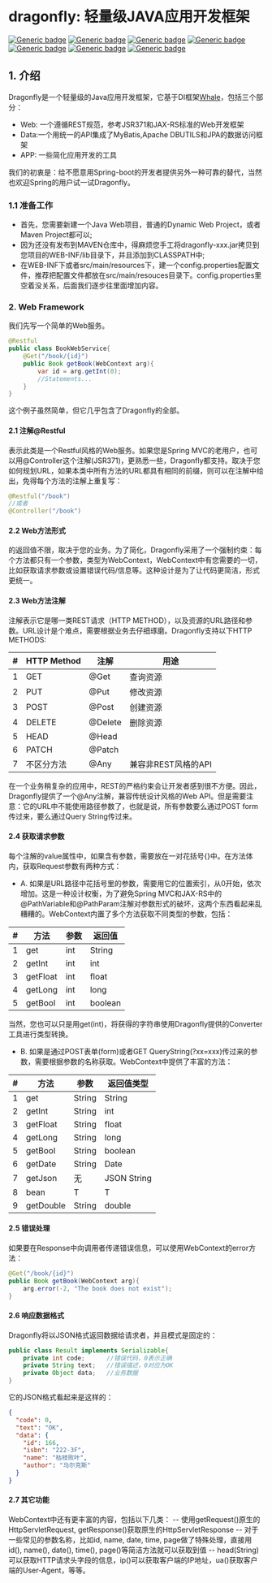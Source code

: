 # dragonfly: 轻量级JAVA应用开发框架

[![Generic badge](https://img.shields.io/badge/Active-00EE00.svg)](https://shields.io/)
[![Generic badge](https://img.shields.io/badge/JAVA_11+-8A2BE2.svg)](https://shields.io/)
[![Generic badge](https://img.shields.io/badge/Restful-FFFF00.svg)](https://shields.io/)
[![Generic badge](https://img.shields.io/badge/MVC-009ACD.svg)](https://shields.io/)
[![Generic badge](https://img.shields.io/badge/GraphQL-0000CD.svg)](https://shields.io/)
[![Generic badge](https://img.shields.io/badge/Lightweight-00008B.svg)](https://shields.io/)
[![Generic badge](https://img.shields.io/badge/ORM-009ACD.svg)](https://shields.io/)

## 1. 介绍
Dragonfly是一个轻量级的Java应用开发框架，它基于DI框架[Whale](https://gitee.com/techarts/whale)，包括三个部分：
- Web: 一个遵循REST规范，参考JSR371和JAX-RS标准的Web开发框架
- Data:一个用统一的API集成了MyBatis,Apache DBUTILS和JPA的数据访问框架
- APP: 一些简化应用开发的工具

我们的初衷是：给不愿意用Spring-boot的开发者提供另外一种可靠的替代，当然也欢迎Spring的用户试一试Dragonfly。

### 1.1 准备工作
- 首先，您需要新建一个Java Web项目，普通的Dynamic Web Project，或者Maven Project都可以;
- 因为还没有发布到MAVEN仓库中，得麻烦您手工将dragonfly-xxx.jar拷贝到您项目的WEB-INF/lib目录下，并且添加到CLASSPATH中;
- 在WEB-INF下或者src/main/resources下，建一个config.properties配置文件，推荐把配置文件都放在src/main/resouces目录下。config.properties里空着没关系，后面我们逐步往里面增加内容。

### 2. Web Framework
我们先写一个简单的Web服务。

```java
@Restful
public class BookWebService{
    @Get("/book/{id}")
    public Book getBook(WebContext arg){
        var id = arg.getInt(0);
        //Statements...
    }
}
```
这个例子虽然简单，但它几乎包含了Dragonfly的全部。

#### 2.1 注解@Restful
表示此类是一个Restful风格的Web服务。如果您是Spring MVC的老用户，也可以用@Controller这个注解(JSR371)，更熟悉一些，Dragonfly都支持。取决于您如何规划URL，如果本类中所有方法的URL都具有相同的前缀，则可以在注解中给出，免得每个方法的注解上重复写：
```java
@Restful("/book")
//或者
@Controller("/book")
```
#### 2.2 Web方法形式
的返回值不限，取决于您的业务。为了简化，Dragonfly采用了一个强制约束：每个方法都只有一个参数，类型为WebContext，WebContext中有您需要的一切，比如获取请求参数或设置错误代码/信息等。这种设计是为了让代码更简洁，形式更统一。

#### 2.3 Web方法注解
注解表示它是哪一类REST请求（HTTP METHOD），以及资源的URL路径和参数。URL设计是个难点，需要根据业务去仔细琢磨。Dragonfly支持以下HTTP METHODS:


| # | HTTP Method | 注解      | 用途            |
|---|-------------|---------|---------------|
| 1 | GET         | @Get    | 查询资源          |
| 2 | PUT         | @Put    | 修改资源          |
| 3 | POST        | @Post   | 创建资源          |
| 4 | DELETE      | @Delete | 删除资源          |
| 5 | HEAD        | @Head   |               |
| 6 | PATCH       | @Patch  |               |
| 7 | 不区分方法   | @Any    | 兼容非REST风格的API |


在一个业务稍复杂的应用中，REST的严格约束会让开发者感到很不方便。因此，Dragonfly提供了一个@Any注解，兼容传统设计风格的Web API。但是需要注意：它的URL中不能使用路径参数了，也就是说，所有参数要么通过POST form传过来，要么通过Query String传过来。

#### 2.4 获取请求参数
每个注解的value属性中，如果含有参数，需要放在一对花括号{}中。在方法体内，获取Request参数有两种方式：
- A. 如果是URL路径中花括号里的参数，需要用它的位置索引，从0开始，依次增加。这是一种设计权衡，为了避免Spring MVC和JAX-RS中的@PathVariable和@PathParam注解对参数形式的破坏，这两个东西看起来乱糟糟的。WebContext内置了多个方法获取不同类型的参数，包括：

| # | 方法       | 参数  | 返回值     |
|---|----------|-----|---------|
| 1 | get      | int | String  |
| 2 | getInt   | int | int     |
| 3 | getFloat | int | float   |
| 4 | getLong  | int | long    |
| 5 | getBool  | int | boolean |

当然，您也可以只是用get(int)，将获得的字符串使用Dragonfly提供的Converter工具进行类型转换。

- B. 如果是通过POST表单(form)或者GET QueryString(?xx=xxx)传过来的参数，需要根据参数的名称获取。WebContext中提供了丰富的方法：

| # | 方法        | 参数     | 返回值类型       |
|---|-----------|--------|-------------|
| 1 | get       | String | String      |
| 2 | getInt    | String | int         |
| 3 | getFloat  | String | float       |
| 4 | getLong   | String | long        |
| 5 | getBool   | String | boolean     |
| 6 | getDate   | String | Date        |
| 7 | getJson   | 无      | JSON String |
| 8 | bean      | T      | T           |
| 9 | getDouble | String | double      |


#### 2.5 错误处理
如果要在Response中向调用者传递错误信息，可以使用WebContext的error方法：

```java
@Get("/book/{id}")
public Book getBook(WebContext arg){
    arg.error(-2, "The book does not exist");
}
```

#### 2.6 响应数据格式
Dragonfly将以JSON格式返回数据给请求者，并且模式是固定的：
```java
public class Result implements Serializable{
    private int code;      //错误代码，0表示正确
    private String text;   //错误描述，0对应为OK
    private Object data;   //业务数据
}
```

它的JSON格式看起来是这样的：
```json
{
  "code": 0,
  "text": "OK",
  "data": {
    "id": 166,
    "isbn": "222-3F",
    "name": "枯枝败叶",
    "author": "马尔克斯"
  }
}
```

#### 2.7 其它功能
WebContext中还有更丰富的内容，包括以下几类：
-- 使用getRequest()原生的HttpServletRequest, getResponse()获取原生的HttpServletResponse
-- 对于一些常见的参数名称，比如id, name, date, time, page做了特殊处理，直接用id(), name(), date(), time(), page()等简洁方法就可以获取到值
-- head(String)可以获取HTTP请求头字段的信息，ip()可以获取客户端的IP地址，ua()获取客户端的User-Agent，等等。